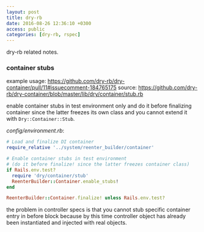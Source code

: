 ```yaml
---
layout: post
title: dry-rb
date: 2016-08-26 12:36:10 +0300
access: public
categories: [dry-rb, rspec]
---
```


dry-rb related notes.

<!-- more -->

### container stubs

example usage: <https://github.com/dry-rb/dry-container/pull/11#issuecomment-184765175>
source: <https://github.com/dry-rb/dry-container/blob/master/lib/dry/container/stub.rb>

enable container stubs in test environment only and do it before
finalizing container since the latter freezes its own class and you
cannot extend it with `Dry::Container::Stub`.

_config/environment.rb_:

```ruby
# Load and finalize DI container
require_relative '../system/reenter_builder/container'

# Enable container stubs in test environment
# (do it before finalize! since the latter freezes container class)
if Rails.env.test?
  require 'dry/container/stub'
  ReenterBuilder::Container.enable_stubs!
end

ReenterBuilder::Container.finalize! unless Rails.env.test?
```

the problem in controller specs is that you cannot stub specific container
entry in before block because by this time controller object has already
been instantiated and injected with real objects.
